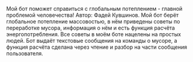 Мой бот поможет справиться с глобальным потеплением - главной проблемой человечества!
Автор: Фадей Кувшинов.
Мой бот берёт глобальное потепление массовостью, в нём приведены советы по переработке мусора, информация о нём и есть функция расчёта энергопотребления.
Все советы в моём боте нацелены на простых людей.
Бот выдаёт текстовые сообщения на команды о мусоре, а функция расчёта сделана через чтение и разбор на части сообщения пользователя.
